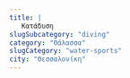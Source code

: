 ```yaml
---
title: |
   Κατάδυση
slugSubcategory: "diving"
category: "Θάλασσα"
slugCategory: "water-sports"
city: "Θεσσαλονίκη"
---
```


